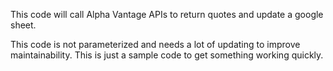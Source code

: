 This code will call Alpha Vantage APIs to return quotes and update a google sheet.

This code is not parameterized and needs a lot of updating to improve maintainability.  This is just a sample code to get something working quickly.

